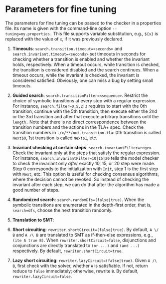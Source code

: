 Parameters for fine tuning
==========================

The parameters for fine tuning can be passed to the checker in a properties file.
Its name is given with the command-line option ``--tuning=my.properties.`` This file
supports variable substitution, e.g., ``${x}`` is replaced with the value of ``x``, if it was
previously declared.
 

1. __Timeouts__: ``search.transition.timeout=<seconds>`` and ``search.invariant.timeout=<seconds>`` set timeouts
  in seconds for checking whether a transition is enabled and whether the invariant holds, respectively.
  When a timeout occurs, while transition is checked, the transition is considered disabled
  and the search continues. When a timeout occurs, while the invariant is checked, the invariant
  is considered satisfied. Obviously, one can miss a bug by setting small timeouts.
  
1. __Guided search__: ``search.transitionFilter=<sequence>``. Restrict the choice of symbolic
  transitions at every step with a regular expression. For instance, ``search.filter=0,5,2|3``
  requires to start with the 0th transition, continue with the 5th transition,
  then execute either the 2nd or the 3rd transition and after that execute
  arbitrary transitions until the ``length.`` Note that there is no direct correspondence
  between the transition numbers and the actions in the TLA+ spec. Check the 
  transition numbers in `./x/**/out-transition.tla`: 0th transition is called `Next$0`, 1st transition is called `Next$1`, etc.
  
1. __Invariant checking at certain steps__: ``search.invariantFilter=regex``.
  Check the invariant only at the steps that satisfy the regular expression.
  For instance, ``search.invariantFilter=10|15|20`` tells the model checker to
  check the invariant only *after* exactly 10, 15, or 20 step were made. Step 0 corresponds
  to the initialization with ``Init``, step 1 is the first step with ``Next``, etc.
  This option is useful for checking consensus algorithms, where the decision
  cannot be revoked. So instead of checking the invariant after each step, we can
  do that after the algorithm has made a good number of steps. 
    
1. __Randomized search__: ``search.randomDfs=(false|true)``. When the symbolic transitions
  are enumerated in the depth-first order, that is, ``search=dfs``, choose the next transition
  randomly.
  
1. __Translation to SMT__:
  
  1. __Short circuiting__: `rewriter.shortCircuit=(false|true)`. By default, `A \/ B` and `A /\ B` are translated to SMT as if-then-else expressions, e.g., `(ite A true B)`. When `rewriter.shortCircuit=false`, disjunctions and conjunctions are directly translated to `(or ...)` and `(and ...)` respectively. By default, `rewriter.shortCircuit=true`.

  1. __Lazy short circuiting__: `rewriter.lazyCircuit=(false|true)`. Given `A /\ B`, first check with the solver, whether `A` is satisfiable. If not, return reduce to `false` immediately; otherwise, rewrite `B`. By default, `rewriter.lazyCircuit=false`.
